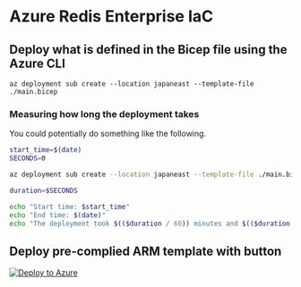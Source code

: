 # Azure Redis Enterprise IaC
## Deploy what is defined in the Bicep file using the Azure CLI
```
az deployment sub create --location japaneast --template-file ./main.bicep
```

### Measuring how long the deployment takes
You could potentially do something like the following.
```bash
start_time=$(date)
SECONDS=0

az deployment sub create --location japaneast --template-file ./main.bicep

duration=$SECONDS

echo "Start time: $start_time"
echo "End time: $(date)"
echo "The deployment took $(($duration / 60)) minutes and $(($duration % 60)) seconds."
```

## Deploy pre-complied ARM template with button
[![Deploy to Azure](https://aka.ms/deploytoazurebutton)](https://portal.azure.com/#create/Microsoft.Template/uri/https%3A%2F%2Fraw.githubusercontent.com%2Frukasakurai%2Fredis-enterprise-iac%2Fmain%2Fmain.json)
